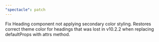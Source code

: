 ```yaml
---
"spectacle": patch
---
```


Fix Heading component not applying secondary color styling. Restores correct theme color for headings that was lost in v10.2.2 when replacing defaultProps with attrs method.
